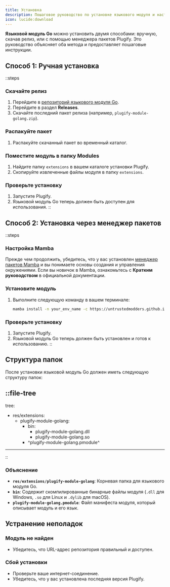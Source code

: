 ```yaml
---
title: Установка
description: Пошаговое руководство по установке языкового модуля и настройке необходимого окружения для начала работы.
icon: lucide:download
---
```


**Языковой модуль Go** можно установить двумя способами: вручную, скачав релиз, или с помощью менеджера пакетов Plugify. Это руководство объясняет оба метода и предоставляет пошаговые инструкции.

## **Способ 1: Ручная установка**

::steps
### **Скачайте релиз**
1. Перейдите в [репозиторий языкового модуля Go](https://github.com/untrustedmodders/plugify-module-golang).
2. Перейдите в раздел **Releases**.
3. Скачайте последний пакет релиза (например, `plugify-module-golang.zip`).

### **Распакуйте пакет**
1. Распакуйте скачанный пакет во временный каталог.

### **Поместите модуль в папку Modules**
1. Найдите папку `extensions` в вашем каталоге установки Plugify.
2. Скопируйте извлеченные файлы модуля в папку `extensions`.

### **Проверьте установку**
1. Запустите Plugify.
2. Языковой модуль Go теперь должен быть доступен для использования.
::

## **Способ 2: Установка через менеджер пакетов**

::steps
### **Настройка Mamba**
Прежде чем продолжить, убедитесь, что у вас установлен [менеджер пакетов Mamba](https://mamba.readthedocs.io/en/latest/user_guide/mamba.html#mamba-user-guide) и вы понимаете основы создания и управления окружениями.
Если вы новичок в Mamba, ознакомьтесь с **Кратким руководством** в официальной документации.

### **Установите модуль**
1. Выполните следующую команду в вашем терминале:
   ```bash
   mamba install -n your_env_name -c https://untrustedmodders.github.io/plugify-module-golang/ plugify-module-golang
   ```

### **Проверьте установку**
1. Запустите Plugify.
2. Языковой модуль Go теперь должен быть установлен и готов к использованию.
::

## **Структура папок**

После установки языковой модуль Go должен иметь следующую структуру папок:

::file-tree
---
tree:
- res/extensions:
    - plugify-module-golang:
        - bin:
            - plugify-module-golang.dll
            - plugify-module-golang.so
        - ^plugify-module-golang.pmodule^
---
::

### **Объяснение**
- **`res/extensions/plugify-module-golang`**: Корневая папка для языкового модуля Go.
- **`bin`**: Содержит скомпилированные бинарные файлы модуля (`.dll` для Windows, `.so` для Linux и `.dylib` для macOS).
- **`plugify-module-golang.pmodule`**: Файл манифеста модуля, который описывает модуль и его язык.

## **Устранение неполадок**

### **Модуль не найден**
- Убедитесь, что URL-адрес репозитория правильный и доступен.

### **Сбой установки**
- Проверьте ваше интернет-соединение.
- Убедитесь, что у вас установлена последняя версия Plugify.